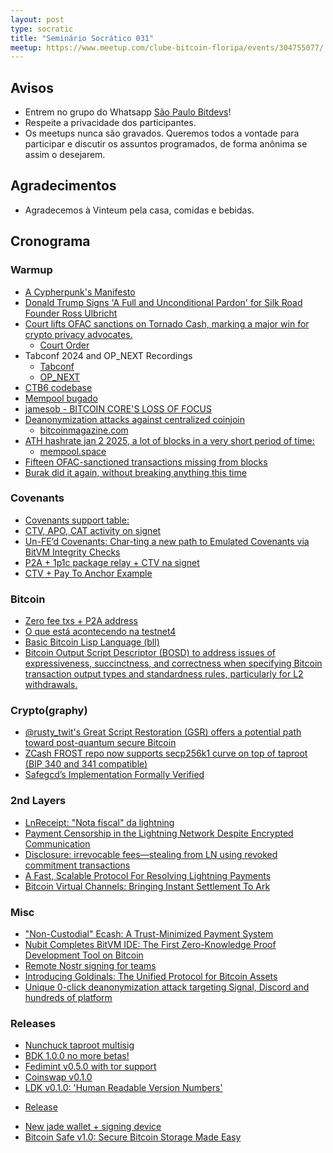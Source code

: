 ```yaml
---
layout: post
type: socratic
title: "Seminário Socrático 031"
meetup: https://www.meetup.com/clube-bitcoin-floripa/events/304755077/
---
```


## Avisos

- Entrem no grupo do Whatsapp [São Paulo Bitdevs](https://chat.whatsapp.com/HiaPqjmUqER5djFPR1Yl3T)!
- Respeite a privacidade dos participantes.
- Os meetups nunca são gravados. Queremos todos a vontade para participar e discutir os assuntos programados, de forma anônima se assim o desejarem.

## Agradecimentos

- Agradecemos à Vinteum pela casa, comidas e bebidas.

## Cronograma

### Warmup

* [A Cypherpunk's Manifesto](https://www.activism.net/cypherpunk/manifesto.html)
* [Donald Trump Signs 'A Full and Unconditional Pardon' for Silk Road Founder Ross Ulbricht](https://www.nobsbitcoin.com/donald-trump-frees-ross/)
* [Court lifts OFAC sanctions on Tornado Cash, marking a major win for crypto privacy advocates.](https://xcancel.com/cointelegraph/status/1882001200524173553?s=46&t=757GlHmx5xzJQmvWmVK2Sg)
     - [Court Order](https://storage.courtlistener.com/recap/gov.uscourts.txwd.1211705/gov.uscourts.txwd.1211705.99.0.pdf)
* Tabconf 2024 and OP_NEXT Recordings
    - [Tabconf](https://www.youtube.com/@tabconf/videos)
    - [OP_NEXT](https://blockspace.media/opnext-bitcoin-scaling/)
* [CTB6 codebase](https://github.com/CasaVinteUm/ctb6)
* [Mempool bugado](https://x.com/0xB10C/status/1869781703646146706)
* [jamesob - BITCOIN CORE'S LOSS OF FOCUS](https://x.com/jamesob/status/1860340932706730261)
* [Deanonymization attacks against centralized coinjoin](https://bitcoinops.org/en/newsletters/2025/01/03/#deanonymization-attacks-against-centralized-coinjoin)
    - [bitcoinmagazine.com](https://bitcoinmagazine.com/technical/wabisabi-deanonymization-vulnerability-disclosed)
* [ATH hashrate jan 2 2025, a lot of blocks in a very short period of time:](https://bitcoinisdata.com/hash_rate/)
    - [mempool.space](https://mempool.space/graphs/mining/hashrate-difficulty)
* [Fifteen OFAC-sanctioned transactions missing from blocks](https://b10c.me/observations/13-missing-sanctioned-transactions-2024-12/)
* [Burak did it again, without breaking anything this time](https://x.com/brqgoo/status/1881768183314657751)

### Covenants

* [Covenants support table:](https://en.bitcoin.it/wiki/Covenants_support)
* [CTV, APO, CAT activity on signet](https://delvingbitcoin.org/t/ctv-apo-cat-activity-on-signet/1257)
* [Un-FE’d Covenants: Char-ting a new path to Emulated Covenants via BitVM Integrity Checks](https://rubin.io/public/pdfs/unfedcovenants.pdf)
* [P2A + 1p1c package relay + CTV na signet](https://x.com/1440000bytes/status/1868120931366817932)
* [CTV + Pay To Anchor Example](https://github.com/stutxo/simple_ctv)

### Bitcoin

* [Zero fee txs + P2A address](https://x.com/jaoNoctus/status/1867838814032625981)
* [O que está acontecendo na testnet4](https://blog.dlsouza.lol/bitcoin/testnet/2024/12/02/testnet4.html)
* [Basic Bitcoin Lisp Language (bll)](https://github.com/ajtowns/bllsh)
* [Bitcoin Output Script Descriptor (BOSD) to address issues of expressiveness, succinctness, and correctness when specifying Bitcoin transaction output types and standardness rules, particularly for L2 withdrawals.](https://github.com/alpenlabs/bitcoin-bosd)

### Crypto(graphy)

* [@rusty_twit's Great Script Restoration (GSR) offers a potential path toward post-quantum secure Bitcoin](https://x.com/n1ckler/status/1854552545084977320)
* [ZCash FROST repo now supports secp256k1 curve on top of taproot (BIP 340 and 341 compatible)](https://github.com/ZcashFoundation/frost/pull/730)
* [Safegcd’s Implementation Formally Verified](https://bitcoinmagazine.com/technical/safegcds-implementation-formally-verified)

### 2nd Layers

* [LnReceipt: "Nota fiscal" da lightning](https://x.com/jaoNoctus/status/1867355019294421110)
* [Payment Censorship in the Lightning Network Despite Encrypted Communication](https://drops.dagstuhl.de/entities/document/10.4230/LIPIcs.AFT.2024.12)
* [Disclosure: irrevocable fees—stealing from LN using revoked commitment transactions](https://delvingbitcoin.org/t/disclosure-irrevocable-fees-stealing-from-ln-using-revoked-commitment-transactions/1314)
* [A Fast, Scalable Protocol For Resolving Lightning Payments](https://delvingbitcoin.org/t/a-fast-scalable-protocol-for-resolving-lightning-payments/1233)
* [Bitcoin Virtual Channels: Bringing Instant Settlement To Ark](https://arkdev.info/blog/bitcoin-virtual-channels/)

### Misc

* ["Non-Custodial" Ecash: A Trust-Minimized Payment System](https://gist.github.com/lukechilds/307341239beac72c9d8cfe3198f9bfff)
* [Nubit Completes BitVM IDE: The First Zero-Knowledge Proof Development Tool on Bitcoin](https://www.bitget.com/news/detail/12560604376498)
* [Remote Nostr signing for teams](https://github.com/erskingardner/keycast)
* [Introducing Goldinals: The Unified Protocol for Bitcoin Assets](https://xcancel.com/nubit_org/status/1877701951640793523?s=12&t=v81u3iC5vqay0SQUlK7o5A)
* [Unique 0-click deanonymization attack targeting Signal, Discord and hundreds of platform](https://gist.github.com/hackermondev/45a3cdfa52246f1d1201c1e8cdef6117)

### Releases

* [Nunchuck taproot multisig](https://www.nobsbitcoin.com/nunchuk-launches-taproot-multisig-wallets-beta-on-mobile/)
* [BDK 1.0.0 no more betas!](https://github.com/bitcoindevkit/bdk/releases/tag/wallet-1.0.0)
* [Fedimint v0.5.0 with tor support](https://github.com/fedimint/fedimint/releases/tag/v0.5.0)
* [Coinswap v0.1.0](https://github.com/citadel-tech/coinswap/releases/tag/v0.1.0)
* [LDK v0.1.0: 'Human Readable Version Numbers'](https://www.nobsbitcoin.com/ldk-v0-1-0/)
 - [Release](https://github.com/lightningdevkit/rust-lightning/releases/tag/v0.1)
* [New jade wallet + signing device](https://www.nobsbitcoin.com/blockstream-launches-jade-plus-signing-device/)
* [Bitcoin Safe v1.0: Secure Bitcoin Storage Made Easy](https://www.nobsbitcoin.com/bitcoin-safe-v1-0/)
